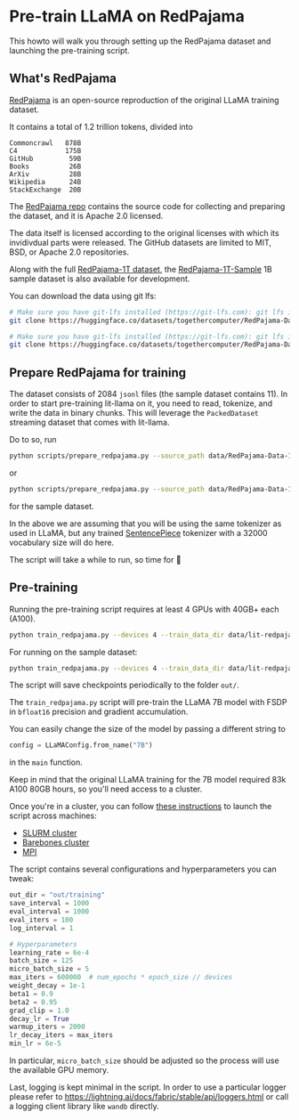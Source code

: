 # Pre-train LLaMA on RedPajama

This howto will walk you through setting up the RedPajama dataset and launching the pre-training script.

## What's RedPajama

[RedPajama](https://github.com/togethercomputer/RedPajama-Data) is an open-source reproduction of the original LLaMA training dataset.

It contains a total of 1.2 trillion tokens, divided into

```text
Commoncrawl   878B
C4            175B
GitHub         59B
Books          26B
ArXiv          28B
Wikipedia      24B
StackExchange  20B
```

The [RedPajama repo](https://github.com/togethercomputer/RedPajama-Data) contains the source code for collecting and preparing
the dataset, and it is Apache 2.0 licensed.

The data itself is licensed according to the original licenses with which its invidivdual parts were released.
The GitHub datasets are limited to MIT, BSD, or Apache 2.0 repositories.

Along with the full [RedPajama-1T dataset](https://huggingface.co/datasets/togethercomputer/RedPajama-Data-1T),
the [RedPajama-1T-Sample](https://huggingface.co/datasets/togethercomputer/RedPajama-Data-1T-Sample) 1B sample dataset
is also available for development.

You can download the data using git lfs:

```bash
# Make sure you have git-lfs installed (https://git-lfs.com): git lfs install
git clone https://huggingface.co/datasets/togethercomputer/RedPajama-Data-1T data/RedPajama-Data-1T
```

```bash
# Make sure you have git-lfs installed (https://git-lfs.com): git lfs install
git clone https://huggingface.co/datasets/togethercomputer/RedPajama-Data-1T-Sample data/RedPajama-Data-1T-Sample
```

## Prepare RedPajama for training

The dataset consists of 2084 `jsonl` files (the sample dataset contains 11). In order to start pre-training lit-llama
on it, you need to read, tokenize, and write the data in binary chunks. This will leverage the `PackedDataset`
streaming dataset that comes with lit-llama.

Do to so, run

```bash
python scripts/prepare_redpajama.py --source_path data/RedPajama-Data-1T --tokenizer_path checkpoints/lit-llama/tokenizer.model --destination_path data/lit-redpajama
```

or

```bash
python scripts/prepare_redpajama.py --source_path data/RedPajama-Data-1T-Sample --tokenizer_path checkpoints/lit-llama/tokenizer.model --destination_path data/lit-redpajama-sample --sample True
```

for the sample dataset.

In the above we are assuming that you will be using the same tokenizer as used in LLaMA, but any trained [SentencePiece](https://github.com/google/sentencepiece) tokenizer with a 32000 vocabulary size will do here.

The script will take a while to run, so time for :tea:

## Pre-training

Running the pre-training script requires at least 4 GPUs with 40GB+ each (A100).

```bash
python train_redpajama.py --devices 4 --train_data_dir data/lit-redpajama
```

For running on the sample dataset:

```bash
python train_redpajama.py --devices 4 --train_data_dir data/lit-redpajama-sample
```

The script will save checkpoints periodically to the folder `out/`.

The `train_redpajama.py` script will pre-train the LLaMA 7B model with FSDP in
`bfloat16` precision and gradient accumulation.

You can easily change the size of the model by passing a different string to

```python
config = LLaMAConfig.from_name("7B")
```

in the `main` function.

Keep in mind that the original LLaMA training for the 7B model required 83k A100 80GB
hours, so you'll need access to a cluster.

Once you're in a cluster, you can follow [these instructions](https://lightning.ai/docs/fabric/stable/guide/multi_node/other.html)
to launch the script across machines:

- [SLURM cluster](https://lightning.ai/docs/fabric/stable/guide/multi_node/slurm.html)
- [Barebones cluster](https://lightning.ai/docs/fabric/stable/guide/multi_node/barebones.html)
- [MPI](https://lightning.ai/docs/fabric/stable/guide/multi_node/other.html)

The script contains several configurations and hyperparameters you can tweak:

```python
out_dir = "out/training"
save_interval = 1000
eval_interval = 1000
eval_iters = 100
log_interval = 1

# Hyperparameters
learning_rate = 6e-4
batch_size = 125
micro_batch_size = 5
max_iters = 600000  # num_epochs * epoch_size // devices
weight_decay = 1e-1
beta1 = 0.9
beta2 = 0.95
grad_clip = 1.0
decay_lr = True
warmup_iters = 2000
lr_decay_iters = max_iters
min_lr = 6e-5
```

In particular, `micro_batch_size` should be adjusted so the process will use the available
GPU memory.

Last, logging is kept minimal in the script. In order to use a particular logger
please refer to <https://lightning.ai/docs/fabric/stable/api/loggers.html> or
call a logging client library like `wandb` directly.
